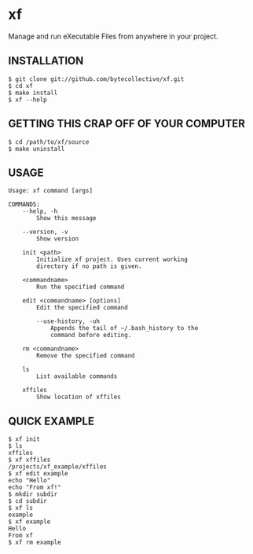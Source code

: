 xf
===
Manage and run eXecutable Files from anywhere in your project.

INSTALLATION
------------
    $ git clone git://github.com/bytecollective/xf.git
	$ cd xf
	$ make install
	$ xf --help

GETTING THIS CRAP OFF OF YOUR COMPUTER
--------------------------------------
    $ cd /path/to/xf/source
    $ make uninstall

USAGE
-----
    Usage: xf command [args]

    COMMANDS:
        --help, -h               
            Show this message

        --version, -v            
            Show version

        init <path>              
            Initialize xf project. Uses current working 
            directory if no path is given.

        <commandname>
            Run the specified command

        edit <commandname> [options]       
            Edit the specified command
            
            --use-history, -uh      
                Appends the tail of ~/.bash_history to the
                command before editing.

        rm <commandname>         
            Remove the specified command

        ls                       
            List available commands

        xffiles                 
            Show location of xffiles

QUICK EXAMPLE
-------------
	$ xf init
	$ ls
	xffiles
	$ xf xffiles
	/projects/xf_example/xffiles
	$ xf edit example
	echo "Hello"
	echo "From xf!"
	$ mkdir subdir
	$ cd subdir
	$ xf ls
	example
	$ xf example
	Hello
	From xf
	$ xf rm example
